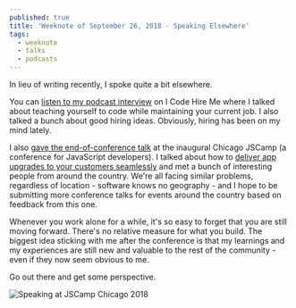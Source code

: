 ```yaml
---
published: true
title: 'Weeknote of September 26, 2018 - Speaking Elsewhere'
tags:
  - weeknote
  - talks
  - podcasts
---
```

In lieu of writing recently, I spoke quite a bit elsewhere.

You can [listen to my podcast interview](http://icodehireme.com/podcast/josh-beckman/) on I Code Hire Me where I talked about teaching yourself to code while maintaining your current job. I also talked a bunch about good hiring ideas. Obviously, hiring has been on my mind lately.

I also [gave the end-of-conference talk](https://twitter.com/chicago_js/status/1043621235714928641) at the inaugural Chicago JSCamp (a conference for JavaScript developers). I talked about how to [deliver app upgrades to your customers seamlessly](http://www.andjosh.com/presents/dynamically-upgrade-long-spa-sessions/) and met a bunch of interesting people from around the country. We're all facing similar problems, regardless of location - software knows no geography - and I hope to be submitting more conference talks for events around the country based on feedback from this one.

Whenever you work alone for a while, it's so easy to forget that you are still moving forward. There's no relative measure for what you build. The biggest idea sticking with me after the conference is that my learnings and my experiences are still new and valuable to the rest of the community - even if they now seem obvious to me.

Go out there and get some perspective.

![Speaking at JSCamp Chicago 2018](https://buttondown.s3.us-west-2.amazonaws.com/images/642c3985-404c-42a8-84ed-e89ff7ea5d7e.jpeg)